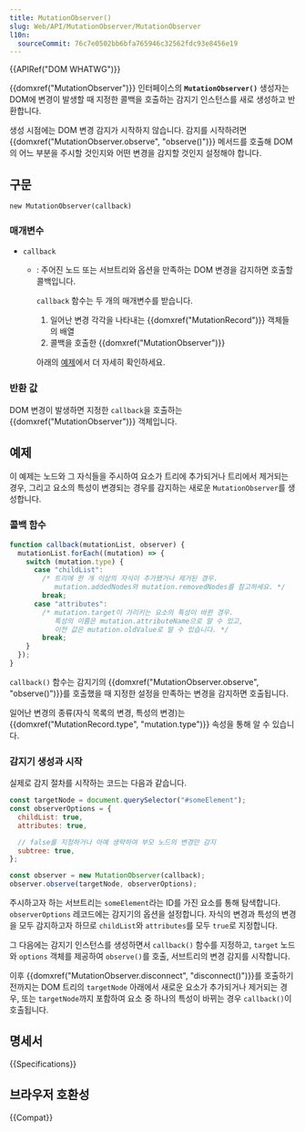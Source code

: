 ```yaml
---
title: MutationObserver()
slug: Web/API/MutationObserver/MutationObserver
l10n:
  sourceCommit: 76c7e0502bb6bfa765946c32562fdc93e8456e19
---
```


{{APIRef("DOM WHATWG")}}

{{domxref("MutationObserver")}} 인터페이스의 **`MutationObserver()`** 생성자는 DOM에 변경이 발생할 때 지정한 콜백을 호출하는 감지기 인스턴스를 새로 생성하고 반환합니다.

생성 시점에는 DOM 변경 감지가 시작하지 않습니다. 감지를 시작하려면 {{domxref("MutationObserver.observe", "observe()")}} 메서드를 호출해 DOM의 어느 부분을 주시할 것인지와 어떤 변경을 감지할 것인지 설정해야 합니다.

## 구문

```js-nolint
new MutationObserver(callback)
```

### 매개변수

- `callback`

  - : 주어진 노드 또는 서브트리와 옵션을 만족하는 DOM 변경을 감지하면 호출할 콜백입니다.

    `callback` 함수는 두 개의 매개변수를 받습니다.

    1. 일어난 변경 각각을 나타내는 {{domxref("MutationRecord")}} 객체들의 배열
    2. 콜백을 호출한 {{domxref("MutationObserver")}}

    아래의 [예제](#예제)에서 더 자세히 확인하세요.

### 반환 값

DOM 변경이 발생하면 지정한 `callback`을 호출하는 {{domxref("MutationObserver")}} 객체입니다.

## 예제

이 예제는 노드와 그 자식들을 주시하여 요소가 트리에 추가되거나 트리에서 제거되는 경우, 그리고 요소의 특성이 변경되는 경우를 감지하는 새로운 `MutationObserver`를 생성합니다.

### 콜백 함수

```js
function callback(mutationList, observer) {
  mutationList.forEach((mutation) => {
    switch (mutation.type) {
      case "childList":
        /* 트리에 한 개 이상의 자식이 추가됐거나 제거된 경우.
           mutation.addedNodes와 mutation.removedNodes를 참고하세요. */
        break;
      case "attributes":
        /* mutation.target이 가리키는 요소의 특성이 바뀐 경우.
           특성의 이름은 mutation.attributeName으로 알 수 있고,
           이전 값은 mutation.oldValue로 알 수 있습니다. */
        break;
    }
  });
}
```

`callback()` 함수는 감지기의 {{domxref("MutationObserver.observe", "observe()")}}를 호출했을 때 지정한 설정을 만족하는 변경을 감지하면 호출됩니다.

일어난 변경의 종류(자식 목록의 변경, 특성의 변경)는 {{domxref("MutationRecord.type", "mutation.type")}} 속성을 통해 알 수 있습니다.

### 감지기 생성과 시작

실제로 감지 절차를 시작하는 코드는 다음과 같습니다.

```js
const targetNode = document.querySelector("#someElement");
const observerOptions = {
  childList: true,
  attributes: true,

  // false를 지정하거나 아예 생략하여 부모 노드의 변경만 감지
  subtree: true,
};

const observer = new MutationObserver(callback);
observer.observe(targetNode, observerOptions);
```

주시하고자 하는 서브트리는 `someElement`라는 ID를 가진 요소를 통해 탐색합니다. `observerOptions` 레코드에는 감지기의 옵션을 설정합니다. 자식의 변경과 특성의 변경을 모두 감지하고자 하므로 `childList`와 `attributes`를 모두 `true`로 지정합니다.

그 다음에는 감지기 인스턴스를 생성하면서 `callback()` 함수를 지정하고, `target` 노드와 `options` 객체를 제공하여 `observe()`를 호출, 서브트리의 변경 감지를 시작합니다.

이후 {{domxref("MutationObserver.disconnect", "disconnect()")}}를 호출하기 전까지는 DOM 트리의 `targetNode` 아래에서 새로운 요소가 추가되거나 제거되는 경우, 또는 `targetNode`까지 포함하여 요소 중 하나의 특성이 바뀌는 경우 `callback()`이 호출됩니다.

## 명세서

{{Specifications}}

## 브라우저 호환성

{{Compat}}
